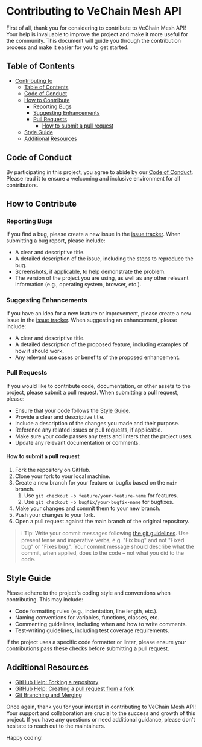 # Contributing to VeChain Mesh API

First of all, thank you for considering to contribute to VeChain Mesh API! Your help is invaluable to improve the project and make it more useful for the community. This document will guide you through the contribution process and make it easier for you to get started.

## Table of Contents

- [Contributing to ](#contributing-to-)
  - [Table of Contents](#table-of-contents)
  - [Code of Conduct](#code-of-conduct)
  - [How to Contribute](#how-to-contribute)
    - [Reporting Bugs](#reporting-bugs)
    - [Suggesting Enhancements](#suggesting-enhancements)
    - [Pull Requests](#pull-requests)
      - [How to submit a pull request](#how-to-submit-a-pull-request)
  - [Style Guide](#style-guide)
  - [Additional Resources](#additional-resources)

## Code of Conduct

By participating in this project, you agree to abide by our [Code of Conduct](CODE_OF_CONDUCT.md). Please read it to ensure a welcoming and inclusive environment for all contributors.

## How to Contribute

### Reporting Bugs

If you find a bug, please create a new issue in the [issue tracker](https://github.com/vechain/mesh/issues). When submitting a bug report, please include:

- A clear and descriptive title.
- A detailed description of the issue, including the steps to reproduce the bug.
- Screenshots, if applicable, to help demonstrate the problem.
- The version of the project you are using, as well as any other relevant information (e.g., operating system, browser, etc.).

### Suggesting Enhancements

If you have an idea for a new feature or improvement, please create a new issue in the [issue tracker](https://github.com/vechain/mesh/issues). When suggesting an enhancement, please include:

- A clear and descriptive title.
- A detailed description of the proposed feature, including examples of how it should work.
- Any relevant use cases or benefits of the proposed enhancement.

### Pull Requests

If you would like to contribute code, documentation, or other assets to the project, please submit a pull request. When submitting a pull request, please:

- Ensure that your code follows the [Style Guide](#style-guide).
- Provide a clear and descriptive title.
- Include a description of the changes you made and their purpose.
- Reference any related issues or pull requests, if applicable.
- Make sure your code passes any tests and linters that the project uses.
- Update any relevant documentation or comments.

#### How to submit a pull request

1. Fork the repository on GitHub.
2. Clone your fork to your local machine.
3. Create a new branch for your feature or bugfix based on the `main` branch.
   1. Use `git checkout -b feature/your-feature-name` for features.
   2. Use `git checkout -b bugfix/your-bugfix-name` for bugfixes.
4. Make your changes and commit them to your new branch.
5. Push your changes to your fork.
6. Open a pull request against the main branch of the original repository.

> :information_source: Tip:
> Write your commit messages following [the git guidelines](https://git-scm.com/book/en/v2/Distributed-Git-Contributing-to-a-Project). Use present tense and imperative verbs, e.g. "Fix bug" and not "Fixed bug" or "Fixes bug.". Your commit message should describe what the commit, when applied, does to the code – not what you did to the code.

## Style Guide

Please adhere to the project's coding style and conventions when contributing. This may include:

- Code formatting rules (e.g., indentation, line length, etc.).
- Naming conventions for variables, functions, classes, etc.
- Commenting guidelines, including when and how to write comments.
- Test-writing guidelines, including test coverage requirements.

If the project uses a specific code formatter or linter, please ensure your contributions pass these checks before submitting a pull request.

## Additional Resources

- [GitHub Help: Forking a repository](https://help.github.com/en/github/getting-started-with-github/fork-a-repo)
- [GitHub Help: Creating a pull request from a fork](https://help.github.com/en/github/collaborating-with-issues-and-pull-requests/creating-a-pull-request-from-a-fork)
- [Git Branching and Merging](https://git-scm.com/book/en/v2/Git-Branching-Basic-Branching-and-Merging)

Once again, thank you for your interest in contributing to VeChain Mesh API! Your support and collaboration are crucial to the success and growth of this project. If you have any questions or need additional guidance, please don't hesitate to reach out to the maintainers.

Happy coding!